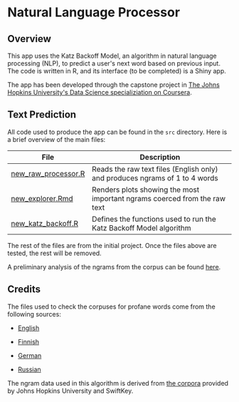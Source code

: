 # Natural Language Processor

## Overview

This app uses the Katz Backoff Model, an algorithm in natural language processing (NLP), to predict a user's next word based on previous input. The code is written in R, and its interface (to be completed) is a Shiny app.

The app has been developed through the capstone project in [The Johns Hopkins University's Data Science specializiation on Coursera](https://www.coursera.org/specializations/jhu-data-science).

## Text Prediction

All code used to produce the app can be found in the `src` directory. Here is a brief overview of the main files:

File | Description
--- | ---
[new_raw_processor.R](https://github.com/vmprotani/natural_language_processor/blob/master/src/new_raw_processor.R) | Reads the raw text files (English only) and produces ngrams of 1 to 4 words
[new_explorer.Rmd](https://github.com/vmprotani/natural_language_processor/blob/master/src/new_explorer.Rmd) | Renders plots showing the most important ngrams coerced from the raw text
[new_katz_backoff.R](https://github.com/vmprotani/natural_language_processor/blob/master/src/new_katz_backoff.R) | Defines the functions used to run the Katz Backoff Model algorithm

The rest of the files are from the initial project. Once the files above are tested, the rest will be removed. 

A preliminary analysis of the ngrams from the corpus can be found [here](https://vmprotani.github.io/natural_language_processor/).

## Credits

The files used to check the corpuses for profane words come from the following sources:

* [English](https://github.com/LDNOOBW/List-of-Dirty-Naughty-Obscene-and-Otherwise-Bad-Words/blob/master/en)

* [Finnish](https://github.com/LDNOOBW/List-of-Dirty-Naughty-Obscene-and-Otherwise-Bad-Words/blob/master/fi)

* [German](https://github.com/LDNOOBW/List-of-Dirty-Naughty-Obscene-and-Otherwise-Bad-Words/blob/master/de)

* [Russian](https://github.com/LDNOOBW/List-of-Dirty-Naughty-Obscene-and-Otherwise-Bad-Words/blob/master/ru)

The ngram data used in this algorithm is derived from [the corpora](https://d396qusza40orc.cloudfront.net/dsscapstone/dataset/Coursera-SwiftKey.zip) provided by Johns Hopkins University and SwiftKey.
